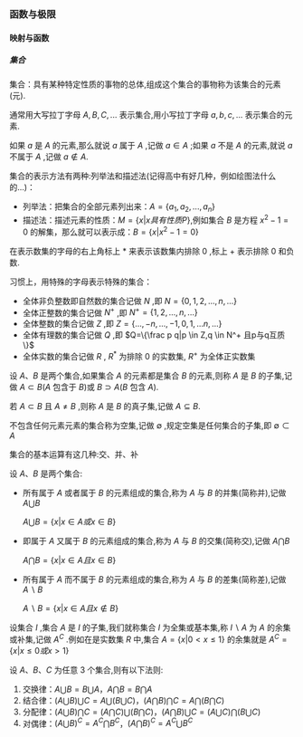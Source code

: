 ### 函数与极限

#### 映射与函数

##### 集合

集合：具有某种特定性质的事物的总体,组成这个集合的事物称为该集合的元素(元).

通常用大写拉丁字母 $A, B, C, ...$ 表示集合,用小写拉丁字母 $a, b, c, ...$ 表示集合的元素.

如果 $a$ 是 $A$ 的元素,那么就说 $a$ 属于 $A$ ,记做 $a \in A$ ;如果 $a$ 不是 $A$ 的元素,就说 $a$ 不属于 $A$ ,记做 $a \notin A$. 

集合的表示方法有两种:列举法和描述法(记得高中有好几种，例如绘图法什么的...)：

- 列举法：把集合的全部元素列出来：$A=\{a_1,a_2,...,a_n\}$
- 描述法：描述元素的性质：$M=\{x|x具有性质P\}$,例如集合 $B$ 是方程 $x^2-1=0$ 的解集，那么就可以表示成：$B=\{x|x^2-1=0\}$

在表示数集的字母的右上角标上 $*$  来表示该数集内排除 0 ,标上 + 表示排除 0 和负数.

习惯上，用特殊的字母表示特殊的集合：

- 全体非负整数即自然数的集合记做 $N$ ,即 $N=\{0,1,2,...,n,...\}$
- 全体正整数的集合记做 $N^+$ ,即 $N^+=\{1,2,...,n,...\}$
- 全体整数的集合记做 $Z$ ,即 $Z=\{...,-n,...,-1,0,1,...n,...\}$
- 全体有理数的集合记做 $Q$ ,即 $Q=\{\frac p q|p \in Z,q \in N^+ 且p与q互质 \}$
- 全体实数的集合记做 $R$ , $R^*$ 为排除 0 的实数集, $R^+$ 为全体正实数集

设 $A、B$ 是两个集合,如果集合 $A$ 的元素都是集合 $B$ 的元素,则称 $A$ 是 $B$ 的子集,记做 $A \subset B$($A$ 包含于 $B$)或 $B \supset A$($B$ 包含 $A$).

若 $A \subset B$ 且 $A \neq B$ ,则称 $A$ 是 $B$ 的真子集,记做 $A \subseteq B$.

不包含任何元素元素的集合称为空集,记做 $\emptyset$ ,规定空集是任何集合的子集,即 $\emptyset \subset A$

集合的基本运算有这几种:交、并、补

设 $A、B$ 是两个集合:

- 所有属于 $A$ 或者属于 $B$ 的元素组成的集合,称为 $A$ 与 $B$ 的并集(简称并),记做 $A \bigcup B$

  $A \bigcup B = \{x|x \in A 或 x \in B \}$

- 即属于 $A$ 又属于 $B$ 的元素组成的集合,称为 $A$ 与 $B$ 的交集(简称交),记做 $A \bigcap B$

  $A \bigcap B = \{x|x \in A 且 x \in B \}$

- 所有属于 $A$ 而不属于 $B$ 的元素组成的集合,称为 $A$ 与 $B$ 的差集(简称差),记做 $A  \backslash  B$

  $A  \backslash  B=\{x|x \in A 且x \notin B\}$

设集合 $I$ ,集合 $A$ 是 $I$ 的子集,我们就称集合 $I$ 为全集或基本集,称 $I \backslash A$ 为 $A$ 的余集或补集,记做 $A^C$ .例如在是实数集 $R$ 中,集合 $A=\{x|0<x\leq1\}$ 的余集就是 $A^C=\{x|x\leq0或x>1\}$

设 $A、B、C$ 为任意 3 个集合,则有以下法则:

1. 交换律：$A\bigcup B=B\bigcup A$，$A\bigcap B=B\bigcap A$
2. 结合律：$(A\bigcup B)\bigcup C=A\bigcup (B\bigcup C)$，$(A\bigcap B)\bigcap C=A\bigcap (B\bigcap C)$
3. 分配律：$(A\bigcup B)\bigcap C=(A\bigcap C)\bigcup (B\bigcap C)$，$(A\bigcap B)\bigcup C=(A\bigcup C)\bigcap (B\bigcup C)$
4. 对偶律：$(A\bigcup B)^C=A^C\bigcap B^C$，$(A\bigcap B)^C=A^C\bigcup B^C$

